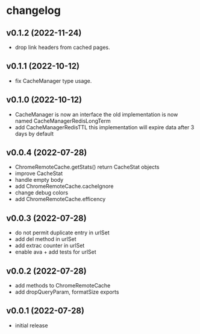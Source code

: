 # changelog

## v0.1.2 (2022-11-24)
- drop link headers from cached pages.

## v0.1.1 (2022-10-12)
- fix CacheManager type usage.

## v0.1.0 (2022-10-12)
* CacheManager is now an interface the old implementation is now named CacheManagerRedisLongTerm
* add CacheManagerRedisTTL this implementation will expire data after 3 days by default

## v0.0.4 (2022-07-28)
* ChromeRemoteCache.getStats() return CacheStat objects
* improve CacheStat
* handle empty body
* add ChromeRemoteCache.cacheIgnore
* change debug colors
* add ChromeRemoteCache.efficency

## v0.0.3 (2022-07-28)
* do not permit duplicate entry in urlSet
* add del method in urlSet
* add extrac counter in urlSet
* enable ava + add tests for urlSet

## v0.0.2 (2022-07-28)
* add methods to ChromeRemoteCache
* add dropQueryParam, formatSize exports

## v0.0.1 (2022-07-28)
* initial release